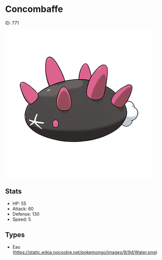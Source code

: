 # Concombaffe


ID: 771

![](https://raw.githubusercontent.com/PokeAPI/sprites/master/sprites/pokemon/other/official-artwork/771.png "Concombaffe")

## Stats


 - HP: 55
 - Attack: 60
 - Defense: 130
 - Speed: 5

## Types


 - Eau (https://static.wikia.nocookie.net/pokemongo/images/9/9d/Water.png)
